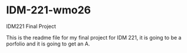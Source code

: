 # IDM-221-wmo26
IDM221 Final Project

This is the readme file for my final project for IDM 221, it is going to be a porfolio and it is going to get an A.